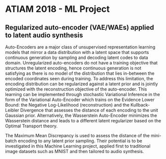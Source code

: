 # ATIAM 2018 - ML Project
## Regularized auto-encoder (VAE/WAEs) applied to latent audio synthesis

Auto-Encoders are a major class of unsupervised representation learning models that mirror a data distribution with a latent space that supports continuous generation by sampling and decoding latent codes to data domain. Unregularized auto-encoders do not have a training objective that structures the latent encoding, hence continuous generation is not satisfying as there is no model of the distribution that lies in-between the encoded coordinates seen during training. To address this limitation, the encoding distribution can be regularized against a latent prior and is jointly optimized with the reconstruction objective of the auto-encoder. This learning can be implemented through stochastic Variational Inference in the form of the Variational Auto-Encoder which trains on the Evidence Lower Bound: the Negative Log-Likelihood (reconstruction) and the Kullback-Leibler Divergence that assesses the distance of each encoding to the unit Gaussian prior. Alternatively, the Wasserstein Auto-Encoder minimizes the Wasserstein distance and leads to a different latent regularizer based on the Optimal Transport theory.

The Maximum Mean Discrepancy is used to assess the distance of the mini-batch encoding to any latent prior sampling. Their potential is to be investigated in this Machine Learning project, applied first to traditional image datasets such as MNIST and then tailored to audio synthesis.
